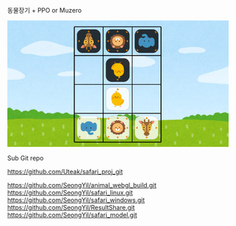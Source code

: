 동물장기 + PPO or Muzero

![acrhitecture](https://github.com/SeongYil/KDT_B3/blob/master/ReadImage/play.PNG)

Sub Git repo

https://github.com/Uteak/safari_proj_git

https://github.com/SeongYil/animal_webgl_build.git  
https://github.com/SeongYil/safari_linux.git  
https://github.com/SeongYil/safari_windows.git  
https://github.com/SeongYil/ResultShare.git  
https://github.com/SeongYil/safari_model.git  
